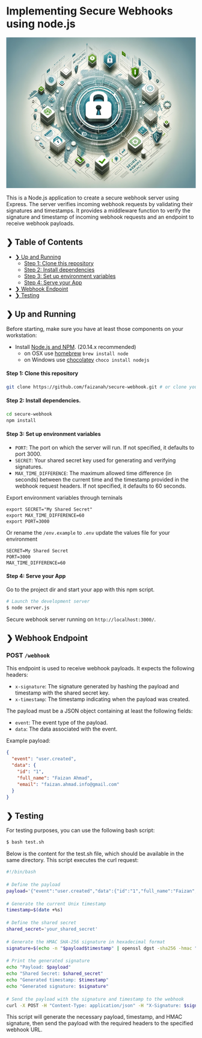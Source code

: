 # Implementing Secure Webhooks using node.js
<p align="center">
  <img src="./banner.png" alt="Implementing Secure Webhooks using node.js" width="1000" height="400" />
</p>

This is a Node.js application to create a secure webhook server using Express. The server verifies incoming webhook requests by validating their signatures and timestamps. It provides a middleware function to verify the signature and timestamp of incoming webhook requests and an endpoint to receive webhook payloads.


## ❯ Table of Contents




-   [❯ Up and Running](#-up-and-running)
    -   [Step 1: Clone this repository](#pre-requisites)
    -   [Step 2: Install dependencies](#)
    -   [Step 3: Set up environment variables](#)
    -   [Step 4: Serve your App](#)
-   [❯ Webhook Endpoint](#-webhook-endpoint)
-   [❯ Testing](#-testing)

## ❯ Up and Running


Before starting, make sure you have at least those components on your workstation:

-   Install [Node.js and NPM](https://nodejs.org/en/download/). (20.14.x recommended)
    -   on OSX use [homebrew](http://brew.sh) `brew install node`
    -   on Windows use [chocolatey](https://chocolatey.org/) `choco install nodejs`


#### Step 1: Clone this repository

```sh
git clone https://github.com/faizanah/secure-webhook.git # or clone your own fork
```
#### Step 2: Install dependencies.

```sh
cd secure-webhook
npm install
```
#### Step 3: Set up environment variables
- `PORT`: The port on which the server will run. If not specified, it defaults to port 3000.
- `SECRET`: Your shared secret key used for generating and verifying signatures.
- `MAX_TIME_DIFFERENCE`: The maximum allowed time difference (in seconds) between the current time and the timestamp provided in the webhook request headers. If not specified, it defaults to 60 seconds.

Export environment variables through terninals
```
export SECRET="My Shared Secret"
export MAX_TIME_DIFFERENCE=60
export PORT=3000
```
Or rename the `/env.example` to `.env` update the values file for your environment
```
SECRET=My Shared Secret
PORT=3000
MAX_TIME_DIFFERENCE=60
```
#### Step 4: Serve your App
Go to the project dir and start your app with this npm script.

```bash
# Launch the development server
$ node server.js
```
Secure webhook server running on `http://localhost:3000/`.

## ❯ Webhook Endpoint

### POST `/webhook`

This endpoint is used to receive webhook payloads. It expects the following headers:

- `x-signature`: The signature generated by hashing the payload and timestamp with the shared secret key.
- `x-timestamp`: The timestamp indicating when the payload was created.
  
The payload must be a JSON object containing at least the following fields:

- `event`: The event type of the payload.
- `data`: The data associated with the event.

Example payload:

```json
{
  "event": "user.created",
  "data": {
    "id": "1",
    "full_name": "Faizan Ahmad",
    "email": "faizan.ahmad.info@gmail.com"
  }
}
```

## ❯ Testing
For testing purposes, you can use the following bash script:
```sh
$ bash test.sh
```
Below is the content for the test.sh file, which should be available in the same directory. This script executes the curl request:


```bash
#!/bin/bash

# Define the payload
payload='{"event":"user.created","data":{"id":"1","full_name":"Faizan","email":"faizan.ahmad.info@gmail.com","contact":"+923338184261"}}'

# Generate the current Unix timestamp
timestamp=$(date +%s)

# Define the shared secret
shared_secret='your_shared_secret'

# Generate the HMAC SHA-256 signature in hexadecimal format
signature=$(echo -n "$payload$timestamp" | openssl dgst -sha256 -hmac "$shared_secret" | sed 's/^.* //')

# Print the generated signature
echo "Payload: $payload"
echo "Shared Secret: $shared_secret"
echo "Generated timestamp: $timestamp"
echo "Generated signature: $signature"

# Send the payload with the signature and timestamp to the webhook
curl -X POST -H "Content-Type: application/json" -H "X-Signature: $signature" -H "X-Timestamp: $timestamp" -d "$payload" "http://localhost:3000/webhook"
```
This script will generate the necessary payload, timestamp, and HMAC signature, then send the payload with the required headers to the specified webhook URL.

